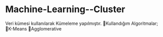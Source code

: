 # Machine-Learning--Cluster
  Veri kümesi kullanılarak Kümeleme yapılmıştır.  🔷Kullandığım Algoritmalar; 🔹K-Means 🔹Agglomerative
